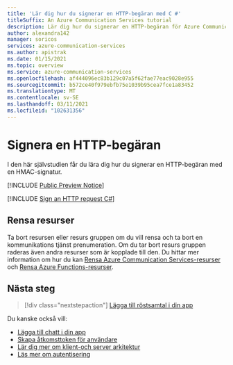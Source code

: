 ```yaml
---
title: 'Lär dig hur du signerar en HTTP-begäran med C #'
titleSuffix: An Azure Communication Services tutorial
description: Lär dig hur du signerar en HTTP-begäran för Azure Communication Services via C#.
author: alexandra142
manager: soricos
services: azure-communication-services
ms.author: apistrak
ms.date: 01/15/2021
ms.topic: overview
ms.service: azure-communication-services
ms.openlocfilehash: af444096ec83b129c07a5f62fae77eac9028e955
ms.sourcegitcommit: b572ce40f979ebfb75e1039b95cea7fce1a83452
ms.translationtype: MT
ms.contentlocale: sv-SE
ms.lasthandoff: 03/11/2021
ms.locfileid: "102631356"
---
```

# <a name="sign-an-http-request"></a>Signera en HTTP-begäran

I den här självstudien får du lära dig hur du signerar en HTTP-begäran med en HMAC-signatur.

[!INCLUDE [Public Preview Notice](../includes/public-preview-include.md)]


[!INCLUDE [Sign an HTTP request C#](./includes/hmac-header-csharp.md)]

## <a name="clean-up-resources"></a>Rensa resurser

Ta bort resursen eller resurs gruppen om du vill rensa och ta bort en kommunikations tjänst prenumeration. Om du tar bort resurs gruppen raderas även andra resurser som är kopplade till den. Du hittar mer information om hur du kan [Rensa Azure Communication Services-resurser](../quickstarts/create-communication-resource.md#clean-up-resources) och [Rensa Azure Functions-resurser](../../azure-functions/create-first-function-vs-code-csharp.md#clean-up-resources).

## <a name="next-steps"></a>Nästa steg

> [!div class="nextstepaction"]
> [Lägga till röstsamtal i din app](../quickstarts/voice-video-calling/getting-started-with-calling.md)

Du kanske också vill:

- [Lägga till chatt i din app](../quickstarts/chat/get-started.md)
- [Skapa åtkomsttoken för användare](../quickstarts/access-tokens.md)
- [Lär dig mer om klient-och server arkitektur](../concepts/client-and-server-architecture.md)
- [Läs mer om autentisering](../concepts/authentication.md)
